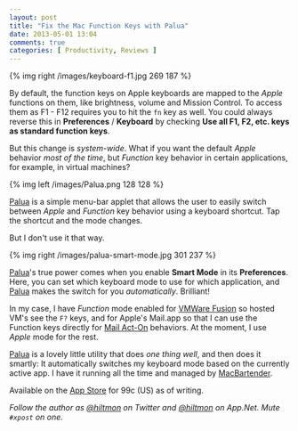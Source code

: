 ```yaml
---
layout: post
title: "Fix the Mac Function Keys with Palua"
date: 2013-05-01 13:04
comments: true
categories: [ Productivity, Reviews ]
---
```


{% img right /images/keyboard-f1.jpg 269 187 %}

By default, the function keys on Apple keyboards are mapped to the *Apple* functions on them, like brightness, volume and Mission Control. To access them as F1 - F12 requires you to hit the `fn` key as well. You could always reverse this in **Preferences** / **Keyboard** by checking **Use all F1, F2, etc. keys as standard function keys**.

But this change is *system-wide*. What if you want the default *Apple* behavior *most of the time*, but *Function* key behavior in certain applications, for example, in virtual machines?

{% img left /images/Palua.png 128 128 %}

[Palua][linksynergy] is a simple menu-bar applet that allows the user to easily switch between *Apple* and *Function* key behavior using a keyboard shortcut. Tap the shortcut and the mode changes.

But I don't use it that way.

{% img right /images/palua-smart-mode.jpg 301 237 %}

[Palua][linksynergy]'s true power comes when you enable **Smart Mode** in its **Preferences**. Here, you can set which keyboard mode to use for which application, and [Palua][linksynergy] makes the switch for you *automatically*. Brilliant!

In my case, I have *Function* mode enabled for [VMWare Fusion][vmware] so hosted VM's see the `F?` keys, and for Apple's Mail.app so that I can use the Function keys directly for [Mail Act-On][indev] behaviors. At the moment, I use *Apple* mode for the rest.

[Palua][linksynergy] is a lovely little utility that does *one thing well*, and then does it smartly: It automatically switches my keyboard mode based on the currently active app. I have it running all the time and managed by [MacBartender][macbartender].

Available on the [App Store][linksynergy] for 99c (US) as of writing.

*Follow the author as [@hiltmon][twitter] on Twitter and [@hiltmon][app] on App.Net. Mute `#xpost` on one.*

[app]: http://alpha.app.net/hiltmon
[indev]: http://www.indev.ca/MailActOn.html
[linksynergy]: http://click.linksynergy.com/fs-bin/stat?id=V41G*FiMqjc&offerid=146261&type=3&subid=0&tmpid=1826&RD_PARM1=https%253A%252F%252Fitunes.apple.com%252Fus%252Fapp%252Fpalua%252Fid431494195%253Fmt%253D12%2526uo%253D4%2526partnerId%253D30
[macbartender]: http://www.macbartender.com
[twitter]: http://twitter.com/hiltmon
[vmware]: http://www.vmware.com/products/fusion/overview.html
